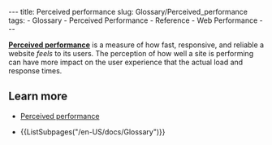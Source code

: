 --- title: Perceived performance slug: Glossary/Perceived\_performance tags: - Glossary - Perceived Performance - Reference - Web Performance ---

<span class="seoSummary">**[Perceived performance](/en-US/docs/Glossary/Perceived_performance)** is a measure of how fast, responsive, and reliable a website *feels* to its users.</span> The perception of how well a site is performing can have more impact on the user experience that the actual load and response times.

Learn more
----------

-   [Perceived performance](/en-US/docs/Learn/Performance/Perceived_performance)

-   {{ListSubpages("/en-US/docs/Glossary")}}
